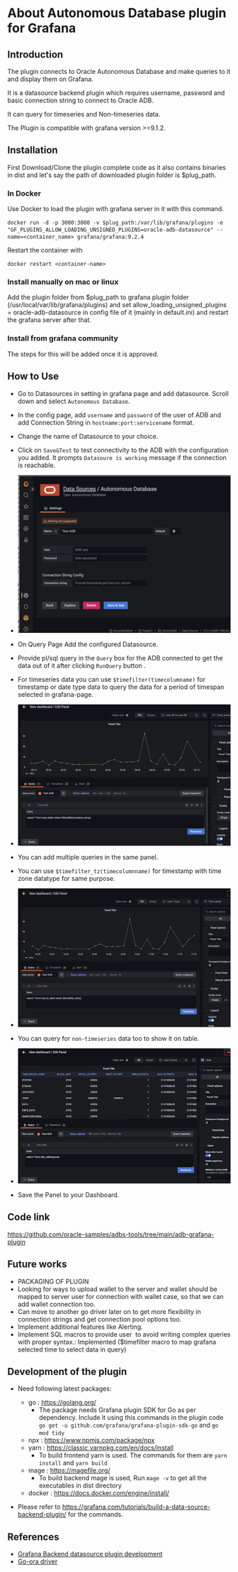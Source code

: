 # About Autonomous Database plugin for Grafana

## Introduction
The plugin connects to Oracle Autonomous Database and make queries to it and display them on Grafana.

It is a datasource backend plugin which requires username, password and basic connection string to connect to Oracle ADB.

It can query for timeseries and Non-timeseries data. 

The Plugin is compatible with grafana version >=9.1.2.


## Installation
First Download/Clone the plugin complete code as it also contains binaries in dist and let's say the path of downloaded plugin folder is $plug_path. 

### In Docker
Use Docker to load the plugin with grafana server in it with this command.

    docker run -d -p 3000:3000 -v $plug_path:/var/lib/grafana/plugins -e "GF_PLUGINS_ALLOW_LOADING_UNSIGNED_PLUGINS=oracle-adb-datasource" --name=<container_name> grafana/grafana:9.2.4

Restart the container with 

    docker restart <container-name>

### Install manually on mac or linux
Add the plugin folder from $plug_path to grafana plugin folder (/usr/local/var/lib/grafana/plugins) and set allow_loading_unsigned_plugins = oracle-adb-datasource in config file of it (mainly in default.ini) and restart the grafana server after that. 

### Install from grafana community
The steps for this will be added once it is approved.

## How to Use

* Go to Datasources in setting in grafana page and add datasource. Scroll down and select `Autonomous Database`. 


* In the config page, add `username` and `password` of the user of ADB and add Connection String in `hostname:port:servicename` format.

* Change the name of Datasource to your choice. 

* Click on `Save&Test` to test connectivity to the ADB with the configuration you added. It prompts `Datasoure is working` message if the connection is reachable.


*   ![Config page](src/img/config.png)



* On Query Page Add the configured Datasource. 

* Provide pl/sql query in the `Query` box for the ADB connected to get the data out of it after clicking `RunQuery` button . 

* For timeseries data you can use `$timefilter(timecolumname)` for  timestamp or date type data to query the data for a period of timespan selected in grafana-page.

*   ![Config page](src/img/query1.png)

*  You can add multiple queries in the same panel.

* You can use `$timefilter_tz(timecolumnname)` for timestamp with time zone datatype for same purpose. 

*   ![Config page](src/img/query3.png)

* You can query for `non-timeseries` data too to show it on table.

*   ![Config page](src/img/query2.png)

* Save the Panel to your Dashboard. 



## Code link
https://github.com/oracle-samples/adbs-tools/tree/main/adb-grafana-plugin

## Future works
* PACKAGING OF PLUGIN
* Looking for ways to upload wallet to the server and wallet should be mapped to server user for connection with wallet case, so that we can add wallet connection too.
* Can move to another go driver later on to get more flexibility in connection strings and get connection pool options too.
* Implement additional features like Alerting.
* Implement SQL macros to provide user  to avoid writing complex queries with proper syntax.: Implemented ($timefilter macro to map grafana selected time to select data in query)

## Development of the plugin

   * Need following latest packages:
      * go       :  https://golang.org/
        * The package needs Grafana plugin SDK for Go as per dependency. Include it using this commands in the plugin code
                ```go get -u github.com/grafana/grafana-plugin-sdk-go``` and
                ```go mod tidy```
      * npx      :  https://www.npmjs.com/package/npx
      * yarn     :  https://classic.yarnpkg.com/en/docs/install
        * To build frontend yarn is used. The commands for them are
                ```yarn install``` and 
                ```yarn build```
      * mage     :  https://magefile.org/
        * To build backend mage is used, Run ```mage -v``` to get all the executables in dist directory
      * docker   :  https://docs.docker.com/engine/install/

   * Please refer to https://grafana.com/tutorials/build-a-data-source-backend-plugin/ for the commands.

## References
* [Grafana Backend datasource plugin development ](https://grafana.com/tutorials/build-a-data-source-backend-plugin/)
* [Go-ora driver](https://github.com/sijms/go-ora)

